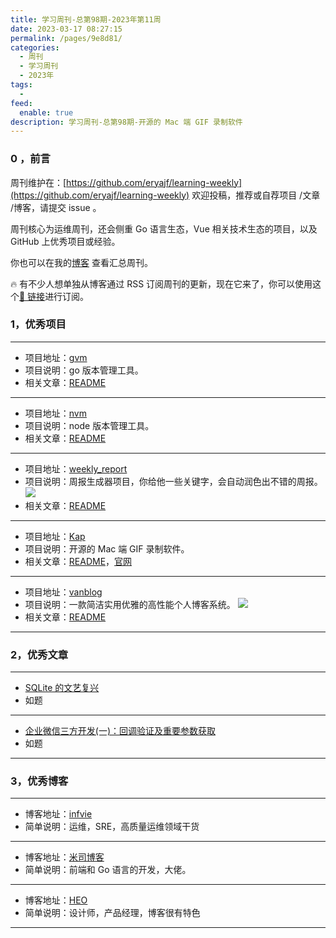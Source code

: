 ```yaml
---
title: 学习周刊-总第98期-2023年第11周
date: 2023-03-17 08:27:15
permalink: /pages/9e8d81/
categories:
  - 周刊
  - 学习周刊
  - 2023年
tags:
  -
feed:
  enable: true
description: 学习周刊-总第98期-开源的 Mac 端 GIF 录制软件
---
```


### 0 ，前言

周刊维护在：[https://github.com/eryajf/learning-weekly](https://github.com/eryajf/learning-weekly) 欢迎投稿，推荐或自荐项目 /文章 /博客，请提交 issue 。

周刊核心为运维周刊，还会侧重 Go 语言生态，Vue 相关技术生态的项目，以及 GitHub 上优秀项目或经验。

你也可以在我的[博客](https://wiki.eryajf.net/learning-weekly/) 查看汇总周刊。

🔥 有不少人想单独从博客通过 RSS 订阅周刊的更新，现在它来了，你可以使用这个[🔗 链接](https://wiki.eryajf.net/learning-weekly.xml)进行订阅。

### 1，优秀项目

---

- 项目地址：[gvm](https://github.com/moovweb/gvm)
- 项目说明：go 版本管理工具。
- 相关文章：[README](https://github.com/moovweb/gvm#readme)

---

- 项目地址：[nvm](https://github.com/nvm-sh/nvm)
- 项目说明：node 版本管理工具。
- 相关文章：[README](https://github.com/nvm-sh/nvm#readme)

---

- 项目地址：[weekly_report](https://github.com/guaguaguaxia/weekly_report)
- 项目说明：周报生成器项目，你给他一些关键字，会自动润色出不错的周报。
  ![](http://t.eryajf.net/imgs/2023/02/f2745f9c67d3fc7a.png)
- 相关文章：[README](https://github.com/guaguaguaxia/weekly_report#readme)

---

- 项目地址：[Kap](https://github.com/wulkano/kap)
- 项目说明：开源的 Mac 端 GIF 录制软件。
- 相关文章：[README](https://github.com/wulkano/kap#readme)，[官网](https://getkap.co/)

---

- 项目地址：[vanblog](https://github.com/Mereithhh/vanblog)
- 项目说明：一款简洁实用优雅的高性能个人博客系统。
  ![](http://t.eryajf.net/imgs/2023/02/2d4487e30d2366b6.png)
- 相关文章：[README](https://github.com/Mereithhh/vanblog#readme)

---

### 2，优秀文章

---

- [SQLite 的文艺复兴](https://www.bmpi.dev/dev/renaissance-sqlite/)
- 如题

---

- [企业微信三方开发(一)：回调验证及重要参数获取](https://blog.csdn.net/YNEWA/article/details/106784137)
- 如题

---

### 3，优秀博客

---

- 博客地址：[infvie](https://www.infvie.com/)
- 简单说明：运维，SRE，高质量运维领域干货

---

- 博客地址：[米司博客](https://blog.misitebao.com/)
- 简单说明：前端和 Go 语言的开发，大佬。

---

- 博客地址：[HEO](https://blog.zhheo.com/)
- 简单说明：设计师，产品经理，博客很有特色

---
